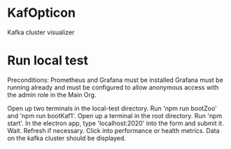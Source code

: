 # KafOpticon
Kafka cluster visualizer

# Run local test
Preconditions: Prometheus and Grafana must be installed
Grafana must be running already and must be configured to allow anonymous access with the admin role in the Main Org.

Open up two terminals in the local-test directory.
Run 'npm run bootZoo' and 'npm run bootKaf1'.
Open up a terminal in the root directory.
Run 'npm start'.
In the electron app, type 'localhost:2020' into the form and submit it.
Wait.
Refresh if necessary.
Click into performance or health metrics. Data on the kafka cluster should be displayed.